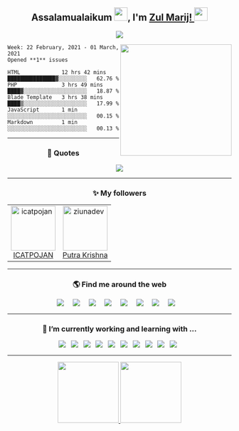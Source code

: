 <h2 align='center'> Assalamualaikum <img height="30px" src="https://raw.githubusercontent.com/zulmarij/zulmarij/master/wave.gif">, I'm <a href="https://github.com/zulmarij?tab=follow">Zul Marij! <img height="30px" src="https://raw.githubusercontent.com/zulmarij/zulmarij/master/catcode.gif"></h2>

<p align='center'>
    <a href="https://github.com/zulmarij?tab=follow"><img src="https://visitor-badge.glitch.me/badge?page_id=zulmarij.zulmarij"></a>
</p>

<p align='center'>
<img align="right" src="https://raw.githubusercontent.com/zulmarij/zulmarij/master/code.gif" width="250">

<!--START_SECTION:waka-->
```text
Week: 22 February, 2021 - 01 March, 2021
Opened **1** issues

HTML             12 hrs 42 mins  ███████████████▓░░░░░░░░░   62.76 % 
PHP              3 hrs 49 mins   ████▓░░░░░░░░░░░░░░░░░░░░   18.87 % 
Blade Template   3 hrs 38 mins   ████▒░░░░░░░░░░░░░░░░░░░░   17.99 % 
JavaScript       1 min           ░░░░░░░░░░░░░░░░░░░░░░░░░   00.15 % 
Markdown         1 min           ░░░░░░░░░░░░░░░░░░░░░░░░░   00.13 % 
```
<!--END_SECTION:waka-->

</p>

<hr>
<h3 align='center'> 🌱 Quotes</h3>
<p align='center'>
      <a href="https://github.com/zulmarij?tab=follow">
        <img src="https://quotes-github-readme.vercel.app/api?type=horizontal" />
       </a>
</p>

<hr>
<h3 align='center'> ✨ My followers </h3>
<div align='center'>
    <!--START_SECTION:top-followers-->
<table>
  <tr>
    <td align="center">
      <a href="https://github.com/icatpojan">
        <img src="https://avatars2.githubusercontent.com/u/70455184" width="100px;" alt="icatpojan"/>
      </a>
      <br />
      <a href="https://github.com/icatpojan">ICATPOJAN</a>
    </td>
    <td align="center">
      <a href="https://github.com/ziunadev">
        <img src="https://avatars2.githubusercontent.com/u/71458677" width="100px;" alt="ziunadev"/>
      </a>
      <br />
      <a href="https://github.com/ziunadev">Putra Krishna</a>
    </td>
  </tr>
</table>
<!--END_SECTION:top-followers-->
</div>

<hr>
<h3 align='center'> 🌎 Find me around the web </h3>
<p align='center'>
    <a href="https://wa.me/6281350887602"><img src="https://img.shields.io/badge/WhatsApp-25D366?style=for-the-badge&logo=whatsapp&logoColor=white" /></a>&nbsp;&nbsp;&nbsp;&nbsp;
    <a href="https://www.t.me/zulmarij"><img src="https://img.shields.io/badge/Telegram-2CA5E0?style=for-the-badge&logo=telegram&logoColor=white" /></a>&nbsp;&nbsp;&nbsp;&nbsp;
    <a href="mailto:muhammadzulmarijrizkyfathullah@gmail.com?subject=message"><img src="https://img.shields.io/badge/Gmail-D14836?style=for-the-badge&logo=gmail&logoColor=white" /></a>&nbsp;&nbsp;&nbsp;&nbsp;
    <a href="https://facebook.com/zulmarij"><img src="https://img.shields.io/badge/Facebook-1877F2?style=for-the-badge&logo=facebook&logoColor=white" /></a>&nbsp;&nbsp;&nbsp;&nbsp;
    <a href="https://instagram.com/zulmarij"><img src="https://img.shields.io/badge/Instagram-E4405F?style=for-the-badge&logo=instagram&logoColor=white" /></a>&nbsp;&nbsp;&nbsp;&nbsp;
    <a href="https://twitter.com/zul_marij"><img src="https://img.shields.io/badge/Twitter-1DA1F2?style=for-the-badge&logo=twitter&logoColor=white" /></a>&nbsp;&nbsp;&nbsp;&nbsp;
    <a href="https://www.linkedin.com/in/zulmarij"><img src="https://img.shields.io/badge/LinkedIn-0077B5?style=for-the-badge&logo=linkedin&logoColor=white" /></a>&nbsp;&nbsp;&nbsp;&nbsp;
    <a href="https://github.com/zulmarij/?tab=follow"><img src="https://img.shields.io/badge/GitHub-100000?style=for-the-badge&logo=github&logoColor=white" /></a>&nbsp;&nbsp;&nbsp;&nbsp;
</p>


<hr>
<h3 align='center'> 🌱 I’m currently working and learning with ...</h3>
<p align='center'>
    <img src="https://img.shields.io/badge/HTML5-E34F26?style=for-the-badge&logo=html5&logoColor=white" />&nbsp;&nbsp;
    <img src="https://img.shields.io/badge/CSS3-1572B6?style=for-the-badge&logo=css3&logoColor=white" />&nbsp;&nbsp;
    <img src="https://img.shields.io/badge/JavaScript-F7DF1E?style=for-the-badge&logo=javascript&logoColor=black" />&nbsp;&nbsp;
    <img src="https://img.shields.io/badge/PHP-777BB4?style=for-the-badge&logo=php&logoColor=white" />&nbsp;&nbsp;
    <img src="https://img.shields.io/badge/Vue.js-35495E?style=for-the-badge&logo=vue.js&logoColor=4FC08D" />&nbsp;&nbsp;
    <img src="https://img.shields.io/badge/Bootstrap-563D7C?style=for-the-badge&logo=bootstrap&logoColor=white" />&nbsp;&nbsp;
    <img src="https://img.shields.io/badge/Laravel-FF2D20?style=for-the-badge&logo=laravel&logoColor=white" />&nbsp;&nbsp;
    <img src="https://img.shields.io/badge/MySQL-00000F?style=for-the-badge&logo=mysql&logoColor=white" />&nbsp;&nbsp;
    <img src="https://img.shields.io/badge/Heroku-430098?style=for-the-badge&logo=heroku&logoColor=white" />&nbsp;&nbsp;
    <img src="https://img.shields.io/badge/Linux_Mint-87CF3E?style=for-the-badge&logo=linux-mint&logoColor=white" />&nbsp;&nbsp;
</p>

<hr>

<p align='center'>
    <a href="https://github.com/zulmarij?tab=follow">
        <img height="137px" src="https://github-readme-stats.vercel.app/api/top-langs/?username=zulmarij&hide_title=true&hide_border=true&layout=compact&theme=midnight-purple" />
         <img height="137px" src="https://github-readme-stats.vercel.app/api?username=zulmarij&hide_title=true&hide_border=true&show_icons=true&include_all_commits=true&count_private=true&line_height=21&theme=midnight-purple" />
    </a>
</p>
